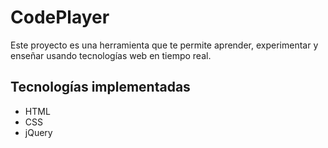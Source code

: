 # CodePlayer
Este proyecto es una herramienta que te permite aprender, experimentar y enseñar usando tecnologías web en tiempo real.

<h2> Tecnologías implementadas </h2>
<ul>
<li>HTML</li>
<li>CSS</li>
<li>jQuery</li>
